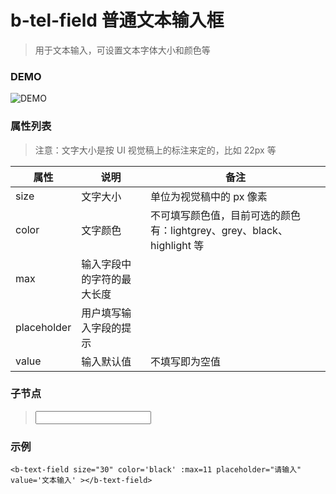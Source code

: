 # b-tel-field 普通文本输入框
> 用于文本输入，可设置文本字体大小和颜色等

### DEMO
![DEMO](https://ohc0dpsgs.qnssl.com/image/service/serviceBanner.jpg)

### 属性列表
> 注意：文字大小是按 UI 视觉稿上的标注来定的，比如 22px 等

 属性         | 说明    | 备注 
 ---         | ---     | ---
 size        | 文字大小 | 单位为视觉稿中的 px 像素 
 color       | 文字颜色 | 不可填写颜色值，目前可选的颜色有：lightgrey、grey、black、highlight 等
 max         | 输入字段中的字符的最大长度
 placeholder | 用户填写输入字段的提示
 value       | 输入默认值 | 不填写即为空值   

### 子节点
>  <input/>

### 示例
```
<b-text-field size="30" color='black' :max=11 placeholder="请输入" value='文本输入' ></b-text-field>
```

